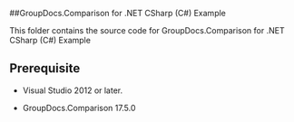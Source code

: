 ##GroupDocs.Comparison for .NET CSharp (C#) Example

This folder contains the source code for GroupDocs.Comparison for .NET CSharp (C#) Example

## Prerequisite

+ Visual Studio 2012 or later.

+ GroupDocs.Comparison 17.5.0

